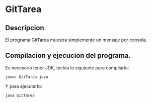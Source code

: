 # GitTarea
## Descripcion
El programa GitTarea muestra simplemente un mensaje por consola.
## Compilacion y ejecucion del programa.
Es necesario tener JDK, teclea lo siguiente para compilarlo:
```console
javac GitTarea.java
```
Y para ejecutarlo:
```console
java GitTarea
```
